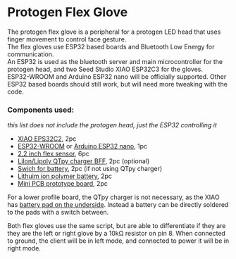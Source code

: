 # Protogen Flex Glove
The protogen flex glove is a peripheral for a protogen LED head that uses finger movement to control face gesture.  
The flex gloves use ESP32 based boards and Bluetooth Low Energy for communication.  
An ESP32 is used as the bluetooth server and main microcontroller for the protogen head, and two Seed Studio XIAO ESP32C3 for the gloves.  
ESP32-WROOM and Arduino ESP32 nano will be officially supported. Other ESP32 based boards should still work, but will need more tweaking with the code.  



### Components used:
*this list does not include the protogen head, just the ESP32 controlling it*
- [XIAO EPS32C2](https://www.seeedstudio.com/Seeed-XIAO-ESP32C3-p-5431.html), 2pc 
- [ESP32-WROOM](https://www.amazon.com/s?k=esp32+Wroom+32&i=electronics&crid=2EIN54VSP3B0&sprefix=esp32+wroom+%2Celectronics%2C166&ref=nb_sb_noss_2) or [Arduino ESP32 nano](https://store.arduino.cc/products/nano-esp32), 1pc 
- [2.2 inch flex sensor](https://www.adafruit.com/product/1070), 6pc 
- [Lilon/Lipoly QTpy charger BFF](https://www.adafruit.com/product/5397), 2pc (optional)
- [Swich for battery](https://www.sparkfun.com/products/9609), 2pc (if not using QTpy charger)
- [Lithuim ion polymer battery](https://www.adafruit.com/product/1578), 2pc
- [Mini PCB prototype board](https://www.amazon.com/ElectroCookie-Solderable-Breadboard-Electronics-Gold-Plated/dp/B081MSKJJX), 2pc  


For a lower profile board, the QTpy charger is not necessary, as the XIAO has [battery pad on the underside](https://wiki.seeedstudio.com/XIAO_ESP32C3_Getting_Started/#battery-usage). Instead a battery can be directly soldered to the pads with a switch between.

Both flex gloves use the same script, but are able to differentiate if they are they are the left or right glove by a 10kΩ resistor on pin 8. When connected to ground, the client will be in left mode, and connected to power it will be in right mode.

